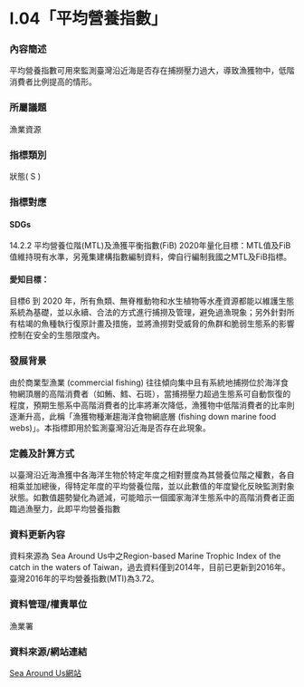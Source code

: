 # I.04「平均營養指數」

<script type="text/javascript" src="http://cdn.mathjax.org/mathjax/latest/MathJax.js?config=TeX-AMS-MML_HTMLorMML"></script>

### 內容簡述
平均營養指數可用來監測臺灣沿近海是否存在捕撈壓力過大，導致漁獲物中，低階消費者比例提高的情形。

### 所屬議題
漁業資源
### 指標類別
狀態( S )
### 指標對應
#### SDGs
14.2.2
平均營養位階(MTL)及漁獲平衡指數(FiB)
2020年量化目標：MTL值及FiB值維持現有水準，另蒐集建構指數編制資料，俾自行編制我國之MTL及FiB指標。
#### 愛知目標：
目標6
到 2020 年，所有魚類、無脊椎動物和水生植物等水產資源都能以維護生態系統為基礎，並以永續、合法的方式進行捕撈及管理，避免過漁現象；另外針對所有枯竭的魚種執行復原計畫及措施，並將漁撈對受威脅的魚群和脆弱生態系的影響控制在安全的生態限度內。
### 發展背景
由於商業型漁業 (commercial fishing) 往往傾向集中且有系統地捕撈位於海洋食物網頂層的高階消費者（如鮪、鱈、石斑），當捕撈壓力超過生態系可自動恢復的程度，預期生態系中高階消費者的比率將漸次降低，漁獲物中低階消費者的比率則逐漸升高，此稱「漁獲物種漸趨海洋食物網底層 (fishing down marine food webs)」。本指標即用於監測臺灣沿近海是否存在此現象。
### 定義及計算方式
以臺灣沿近海漁獲中各海洋生物於特定年度之相對豐度為其營養位階之權數，各自相乘並加總後，得特定年度的平均營養位階，並以此數值的年度變化反映監測對象狀態。如數值趨勢變化為遞減，可能暗示一個國家海洋生態系中的高階消費者正面臨過漁壓力，此即平均營養指數
### 資料更新內容
資料來源為 Sea Around Us中之Region-based Marine Trophic Index of the catch in the waters of Taiwan，過去資料僅到2014年，目前已更新到2016年。
臺灣2016年的平均營養指數(MTI)為3.72。
### 資料管理/權責單位
漁業署
### 資料來源/網站連結
[Sea Around Us網站](http://www.seaaroundus.org/)